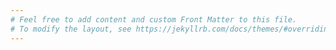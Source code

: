 ```yaml
---
# Feel free to add content and custom Front Matter to this file.
# To modify the layout, see https://jekyllrb.com/docs/themes/#overriding-theme-defaults
---
```


<script>
    window.location.replace("{{ site.baseurl }}/{{ site.data.langs | first }}")
</script>
